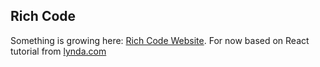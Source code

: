 ## Rich Code

Something is growing here: [Rich Code Website](https://rich-code.herokuapp.com/). 
For now based on React tutorial from [lynda.com](https://www.lynda.com/React-js-tutorials/Building-AI/558648/597682-4.html?autoplay=true)
